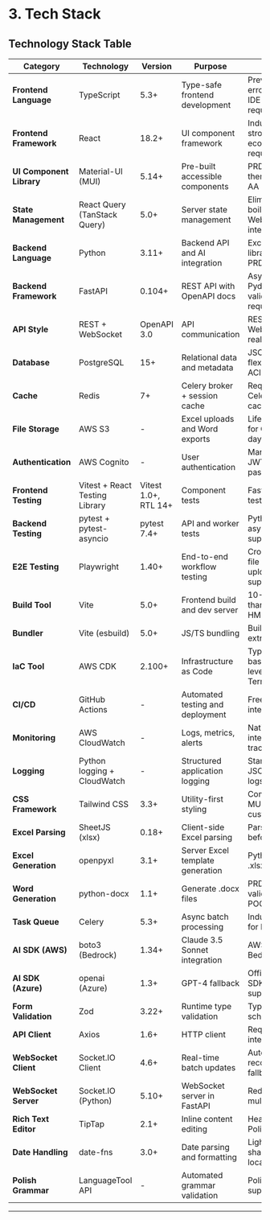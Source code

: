 # 3. Tech Stack

## Technology Stack Table

| Category | Technology | Version | Purpose | Rationale |
|----------|-----------|---------|---------|-----------|
| **Frontend Language** | TypeScript | 5.3+ | Type-safe frontend development | Prevents runtime errors, excellent IDE support, PRD requirement |
| **Frontend Framework** | React | 18.2+ | UI component framework | Industry standard, strong ecosystem, PRD requirement |
| **UI Component Library** | Material-UI (MUI) | 5.14+ | Pre-built accessible components | PRD custom iNOV theme, WCAG 2.1 AA built-in |
| **State Management** | React Query (TanStack Query) | 5.0+ | Server state management | Eliminates Redux boilerplate, WebSocket integration |
| **Backend Language** | Python | 3.11+ | Backend API and AI integration | Excellent AI library support, PRD requirement |
| **Backend Framework** | FastAPI | 0.104+ | REST API with OpenAPI docs | Async support, Pydantic validation, PRD requirement |
| **API Style** | REST + WebSocket | OpenAPI 3.0 | API communication | REST for CRUD, WebSocket for real-time updates |
| **Database** | PostgreSQL | 15+ | Relational data and metadata | JSONB for flexible content, ACID guarantees |
| **Cache** | Redis | 7+ | Celery broker + session cache | Required for Celery, sub-ms caching |
| **File Storage** | AWS S3 | - | Excel uploads and Word exports | Lifecycle policies for GDPR (90-day delete) |
| **Authentication** | AWS Cognito | - | User authentication | Managed service, JWT tokens, password reset |
| **Frontend Testing** | Vitest + React Testing Library | Vitest 1.0+, RTL 14+ | Component tests | Fast Vite-native testing |
| **Backend Testing** | pytest + pytest-asyncio | pytest 7.4+ | API and worker tests | Python standard, async FastAPI support |
| **E2E Testing** | Playwright | 1.40+ | End-to-end workflow testing | Cross-browser, file upload/download support |
| **Build Tool** | Vite | 5.0+ | Frontend build and dev server | 10-100x faster than Webpack, HMR |
| **Bundler** | Vite (esbuild) | 5.0+ | JS/TS bundling | Built into Vite, extremely fast |
| **IaC Tool** | AWS CDK | 2.100+ | Infrastructure as Code | TypeScript-based, higher-level than Terraform |
| **CI/CD** | GitHub Actions | - | Automated testing and deployment | Free, tight GitHub integration |
| **Monitoring** | AWS CloudWatch | - | Logs, metrics, alerts | Native AWS integration, cost tracking |
| **Logging** | Python logging + CloudWatch | - | Structured application logging | Standard library, JSON structured logs |
| **CSS Framework** | Tailwind CSS | 3.3+ | Utility-first styling | Complements MUI, rapid custom styling |
| **Excel Parsing** | SheetJS (xlsx) | 0.18+ | Client-side Excel parsing | Parse in browser before upload |
| **Excel Generation** | openpyxl | 3.1+ | Server Excel template generation | Python library for .xlsx templates |
| **Word Generation** | python-docx | 1.1+ | Generate .docx files | PRD requirement, validated in tech POC |
| **Task Queue** | Celery | 5.3+ | Async batch processing | Industry standard for Python |
| **AI SDK (AWS)** | boto3 (Bedrock) | 1.34+ | Claude 3.5 Sonnet integration | AWS SDK, Bedrock client |
| **AI SDK (Azure)** | openai (Azure) | 1.3+ | GPT-4 fallback | Official OpenAI SDK with Azure support |
| **Form Validation** | Zod | 3.22+ | Runtime type validation | TypeScript-first schema validation |
| **API Client** | Axios | 1.6+ | HTTP client | Request/response interceptors |
| **WebSocket Client** | Socket.IO Client | 4.6+ | Real-time batch updates | Auto-reconnection, fallback to polling |
| **WebSocket Server** | Socket.IO (Python) | 5.10+ | WebSocket server in FastAPI | Redis adapter for multi-worker |
| **Rich Text Editor** | TipTap | 2.1+ | Inline content editing | Headless editor, Polish support |
| **Date Handling** | date-fns | 3.0+ | Date parsing and formatting | Lightweight, tree-shakable, Polish locale |
| **Polish Grammar** | LanguageTool API | - | Automated grammar validation | Polish language support |

---
